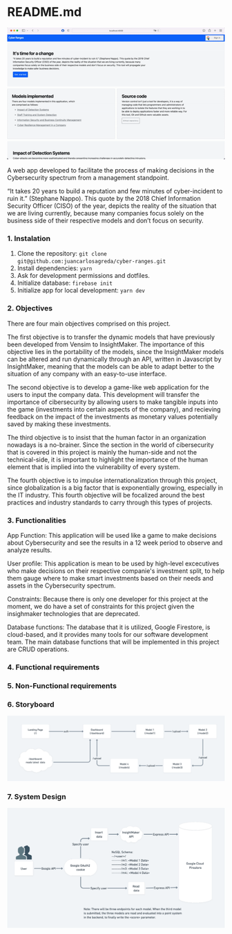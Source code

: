 # README.md

![](static/assets/demo.gif)

A web app developed to facilitate the process of making decisions in the Cybersecurity spectrum from a management standpoint.

“It takes 20 years to build a reputation and few minutes of cyber-incident to ruin it.” (Stephane Nappo). This quote by the 2018 Chief Information Security Officer (CISO) of the year, depicts the reality of the situation that we are living currently, because many companies focus solely on the business side of their respective models and don’t focus on security.

### 1. Instalation

1. Clone the repository: `git clone git@github.com:juancarlosagreda/cyber-ranges.git`
2. Install dependencies: `yarn`
3. Ask for development permissions and dotfiles.
4. Initialize database: `firebase init`
5. Initialize app for local development: `yarn dev`

### 2. Objectives

There are four main objectives comprised on this project.

The first objective is to transfer the dynamic models that have previously been developed from Vensim to InsightMaker. The importance of this objective lies in the portability of the models, since the InsightMaker models can be altered and run dynamically through an API, written in Javascript by InsightMaker, meaning that the models can be able to adapt better to the situation of any company with an easy-to-use interface.

The second objective is to develop a game-like web application for the users to input the company data. This development will transfer the importance of cibersecurity by allowing users to make tangible inputs into the game (investments into certain aspects of the company), and recieving feedback on the impact of the investments as monetary values potentially saved by making these investments.

The third objective is to insist that the human factor in an organization nowadays is a no-brainer. Since the section in the world of cibersecurity that is covered in this project is mainly the human-side and not the technical-side, it is important to highlight the importance of the human element that is implied into the vulnerability of every system.

The fourth objective is to impulse internationalization through this project, since globalization is a big factor that is exponentially growing, especially in the IT industry. This fourth objective will be focalized around the best practices and industry standards to carry through this types of projects.

### 3. Functionalities

App Function: This application will be used like  a game to make decisions about Cybersecurity and see the results in a 12 week period to observe and analyze results.

User profile: This application is mean to be used by high-level excecutives who make decisions on their respective companie's investment split, to help them gauge where to make smart investments based on their needs and assets in the Cybersecurity spectrum.

Constraints: Because there is only one developer for this project at the moment, we do have a set of constraints for this project given the insighmaker technologies that are deprecated.

Database functions: The database that it is utilized, Google Firestore, is cloud-based, and it provides many tools for our software development team. The main database functions that will be implemented in this project are CRUD operations.

### 4. Functional requirements

### 5. Non-Functional requirements

### 6. Storyboard

![](static/assets/storyboard.png)

### 7. System Design

![](static/assets/system-design.png)
